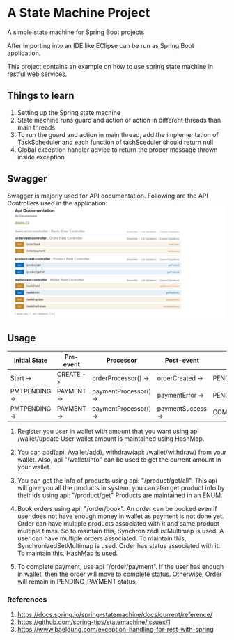 # A State Machine Project

A simple state machine for Spring Boot projects

After importing into an IDE like EClipse can be run as Spring Boot application.

This project contains an example on how to use spring state machine in restful web services.

## Things to learn

1. Setting up the Spring state machine
2. State machine runs guard and action of action in different threads than main threads
3. To run the guard and action in main thread, add the implementation of TaskScheduler and each function of tashSceduler should return null
4. Global exception handler advice to return the proper message thrown inside exception

## Swagger

Swagger is majorly used for API documentation. Following are the API Controllers used in the application:
<kbd>![Swagger](https://github.com/singlaDinesh/State-machine-project/blob/master/images/swagger.png)

## Usage

|Initial State |Pre-event |   Processor    |        Post-event  |  Final State  |
| --- | --- | --- | --- | --- |  
|Start    ->|  CREATE ->| orderProcessor() ->| orderCreated   -> |PENDING_PAYMENT |
|PMTPENDING -> | PAYMENT    ->| paymentProcessor() ->| paymentError   -> |PENDING_PAYMENT |
|PMTPENDING ->|  PAYMENT    ->| paymentProcessor() ->| paymentSuccess ->| COMPLETED |

1. Register you user in wallet with amount that you want using api /wallet/update
   User wallet amount is maintained using HashMap.

2. You can add(api: /wallet/add), withdraw(api: /wallet/withdraw) from your wallet. Also, api "/wallet/info" can be used to get the current amount in your wallet.

3. You can get the info of products using api: "/product/get/all". This api will give you all the products in system.
   you can also get product info by their ids using api: "/product/get"
   Products are maintained in an ENUM.

4. Book orders using api: "/order/book". An order can be booked even if user does not have enough money in wallet as payment is not done yet.
   Order can have multiple products associated with it and same product multiple times. So to maintain this, SynchronizedListMultimap is used.
   A user can have multiple orders associated. To maintain this, SynchronizedSetMultimap is used.
   Order has status associated with it. To maintain this, HashMap is used.

5. To complete payment, use api "/order/payment".
   If the user has enough in wallet, then the order will move to complete status. Otherwise, Order will remain in PENDING_PAYMENT status.

### References
1. https://docs.spring.io/spring-statemachine/docs/current/reference/
2. https://github.com/spring-tips/statemachine/issues/1
3. https://www.baeldung.com/exception-handling-for-rest-with-spring
